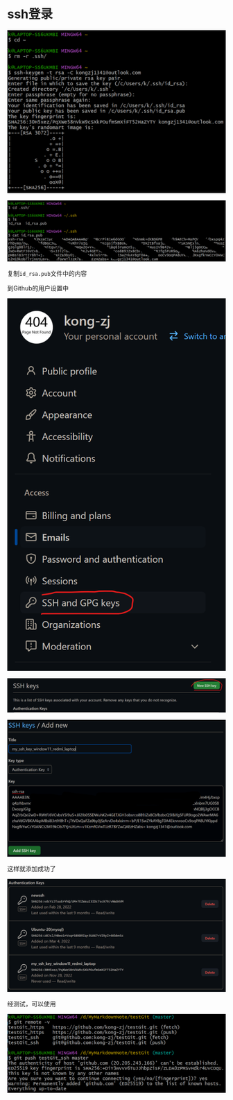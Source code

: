 # ssh登录

![](resources/2022-11-28-17-27-37.png)

![](resources/2022-11-28-17-29-14.png)

复制```id_rsa.pub```文件中的内容

到Github的用户设置中

![](resources/2022-11-28-17-31-52.png)

![](resources/2022-11-28-17-32-50.png)

![](resources/2022-11-28-17-34-47.png)

这样就添加成功了

![](resources/2022-11-28-17-35-28.png)

经测试，可以使用

![](resources/2022-11-28-17-38-27.png)
